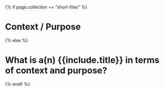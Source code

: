 {% if page.collection == "short-files" %}
# Context / Purpose
{% else %}
# What is a(n) {{include.title}} in terms of context and purpose?
{% endif %}
